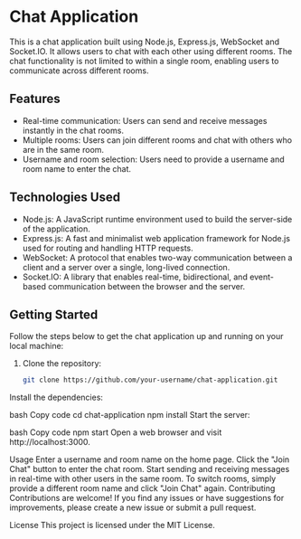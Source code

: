 # Chat Application

This is a chat application built using Node.js, Express.js, WebSocket and Socket.IO. It allows users to chat with each other using different rooms. The chat functionality is not limited to within a single room, enabling users to communicate across different rooms.

## Features

- Real-time communication: Users can send and receive messages instantly in the chat rooms.
- Multiple rooms: Users can join different rooms and chat with others who are in the same room.
- Username and room selection: Users need to provide a username and room name to enter the chat.

## Technologies Used

- Node.js: A JavaScript runtime environment used to build the server-side of the application.
- Express.js: A fast and minimalist web application framework for Node.js used for routing and handling HTTP requests.
- WebSocket: A protocol that enables two-way communication between a client and a server over a single, long-lived connection.
- Socket.IO: A library that enables real-time, bidirectional, and event-based communication between the browser and the server.

## Getting Started

Follow the steps below to get the chat application up and running on your local machine:

1. Clone the repository:

   ```bash
   git clone https://github.com/your-username/chat-application.git
Install the dependencies:

bash
Copy code
cd chat-application
npm install
Start the server:

bash
Copy code
npm start
Open a web browser and visit http://localhost:3000.

Usage
Enter a username and room name on the home page.
Click the "Join Chat" button to enter the chat room.
Start sending and receiving messages in real-time with other users in the same room.
To switch rooms, simply provide a different room name and click "Join Chat" again.
Contributing
Contributions are welcome! If you find any issues or have suggestions for improvements, please create a new issue or submit a pull request.

License
This project is licensed under the MIT License.
